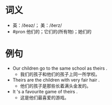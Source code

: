# 词义
- 英：/ðeəz/； 美：/ðerz/
- #pron 他们的；它们的(所有物)；她们的
# 例句
- Our children go to the same school as theirs .
	- 我们的孩子和他们的孩子上同一所学校。
- Theirs are the children with very fair hair .
	- 他们的孩子是那些长着满头金发的。
- It 's a favourite game of theirs .
	- 这是他们最喜爱的游戏。
